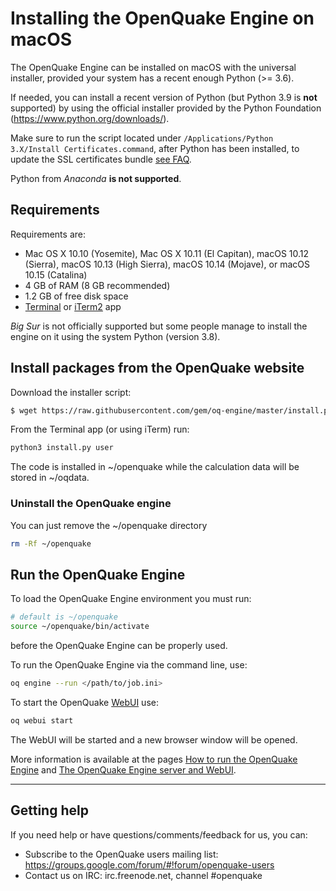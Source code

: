 # Installing the OpenQuake Engine on macOS

The OpenQuake Engine can be installed on macOS with the universal installer,
provided your system has a recent enough Python (>= 3.6).

If needed, you can install a recent version of Python (but Python 3.9 is **not** supported)
by using the official installer provided by the Python Foundation (https://www.python.org/downloads/).

Make sure to run the script located under `/Applications/Python 3.X/Install Certificates.command`, after Python has been installed, to update the SSL certificates bundle [see FAQ](../faq.md#certificate-verification-on-macOS).

Python from _Anaconda_ **is not supported**.

## Requirements

Requirements are:

- Mac OS X 10.10 (Yosemite), Mac OS X 10.11 (El Capitan), macOS 10.12 (Sierra), macOS 10.13 (High Sierra), macOS 10.14 (Mojave), or macOS 10.15 (Catalina)
- 4 GB of RAM (8 GB recommended)
- 1.2 GB of free disk space
- [Terminal](https://support.apple.com/guide/terminal/welcome) or [iTerm2](https://www.iterm2.com/) app

*Big Sur* is not officially supported but some people manage to install the engine on it using the system Python (version 3.8).

## Install packages from the OpenQuake website

Download the installer script:

```bash
$ wget https://raw.githubusercontent.com/gem/oq-engine/master/install.py
```

From the Terminal app (or using iTerm) run:

```bash
python3 install.py user
```

The code is installed in ~/openquake while the calculation data will be stored in ~/oqdata.

### Uninstall the OpenQuake engine

You can just remove the ~/openquake directory

```bash
rm -Rf ~/openquake
```

## Run the OpenQuake Engine

To load the OpenQuake Engine environment you must run:

```bash
# default is ~/openquake
source ~/openquake/bin/activate
```

before the OpenQuake Engine can be properly used.

To run the OpenQuake Engine via the command line, use:

```bash
oq engine --run </path/to/job.ini>
```

To start the OpenQuake [WebUI](../running/server.md) use:

```bash
oq webui start
```
The WebUI will be started and a new browser window will be opened.

More information is available at the pages [How to run the OpenQuake Engine](../running/unix.md) and [The OpenQuake Engine server and WebUI](../running/server.md).

***

## Getting help
If you need help or have questions/comments/feedback for us, you can:
  * Subscribe to the OpenQuake users mailing list: https://groups.google.com/forum/#!forum/openquake-users
  * Contact us on IRC: irc.freenode.net, channel #openquake

